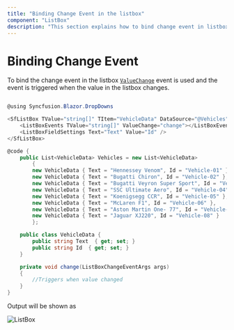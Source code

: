 ```yaml
---
title: "Binding Change Event in the listbox"
component: "ListBox"
description: "This section explains how to bind change event in listbox"
---
```


# Binding Change Event

To bind the change event in the listbox [`ValueChange`](https://help.syncfusion.com/cr/blazor/Syncfusion.Blazor.DropDowns.SfListBox-2.html) event is used and the event is triggered when the value in the listbox changes.

```csharp

@using Syncfusion.Blazor.DropDowns

<SfListBox TValue="string[]" TItem="VehicleData" DataSource="@Vehicles">
    <ListBoxEvents TValue="string[]" ValueChange="change"></ListBoxEvents>
    <ListBoxFieldSettings Text="Text" Value="Id" />
</SfListBox>

@code {
    public List<VehicleData> Vehicles = new List<VehicleData>
        {
        new VehicleData { Text = "Hennessey Venom", Id = "Vehicle-01" },
        new VehicleData { Text = "Bugatti Chiron", Id = "Vehicle-02" },
        new VehicleData { Text = "Bugatti Veyron Super Sport", Id = "Vehicle-03" },
        new VehicleData { Text = "SSC Ultimate Aero", Id = "Vehicle-04" },
        new VehicleData { Text = "Koenigsegg CCR", Id = "Vehicle-05" },
        new VehicleData { Text = "McLaren F1", Id = "Vehicle-06" },
        new VehicleData { Text = "Aston Martin One- 77", Id = "Vehicle-07" },
        new VehicleData { Text = "Jaguar XJ220", Id = "Vehicle-08" }
        };

    public class VehicleData {
        public string Text  { get; set; }
        public string Id  { get; set; }
    }

    private void change(ListBoxChangeEventArgs args)
    {
        //Triggers when value changed
    }
}

```

Output will be shown as

![ListBox](./../images/listbox.png)
